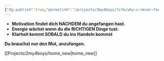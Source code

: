 ```yaml
---
{"dg-publish":true,"permalink":"/projects/2my4boys/life/why-u-never-feel-ready/"}
---
```


- **Motivation findet dich NACHDEM du angefangen hast.**
- **Energie wächst wenn du die RICHTIGEN Dinge tust.**
- **Klarheit kommt SOBALD du ins Handeln kommst**

**Du brauchst nur den Mut, anzufangen.**

[[Projects/2my4boys/home_new\|home_new]]
